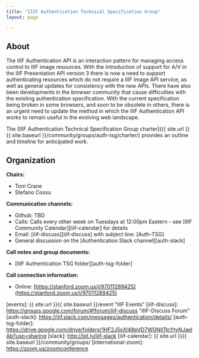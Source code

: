 ```yaml
---
title: "IIIF Authentication Technical Specification Group"
layout: page

---
```


## About
The IIIF Authentication API is an interaction pattern for managing access control to IIIF image resources. With the introduction of support for A/V in the IIIF Presentation API version 3 there is now a need to support authenticating resources which do not require a IIIF Image API service, as well as general updates for consistency with the new APIs. There have also been developments in the browser community that cause difficulties with the existing authentication specification. With the current specification being broken in some browsers, and soon to be obsolete in others, there is an urgent need to update the method in which the IIIF Authentication API works to remain useful in the evolving web landscape.

The [IIIF Authentication Technical Specification Group charter]({{ site.url }}{{ site.baseurl }}/community/groups/auth-tsg/charter/) provides an outline and timeline for anticipated work.

## Organization

**Chairs:**
* Tom Crane
* Stefano Cossu

**Communication channels:**
* Github: TBD
* Calls: Calls every other week on Tuesdays at 12:00pm Eastern - see [IIIF Community Calendar][iiif-calendar] for details
* Email: [iiif-discuss][iiif-discuss] with subject line: \[Auth-TSG\]
* General discussion on the [Authentication Slack channel][auth-slack]

**Call notes and group documents:**
  * [IIIF Authentication TSG folder][auth-tsg-folder]

**Call connection information:**
* Online: [https://stanford.zoom.us/j/97011289425](https://stanford.zoom.us/j/97011289425)

[events]: {{ site.url }}{{ site.baseurl }}/event "IIIF Events"
[iiif-discuss]: https://groups.google.com/forum/#!forum/iiif-discuss "IIIF-Discuss Forum"
[auth-slack]: https://iiif.slack.com/messages/authentication/details/
[auth-tsg-folder]: https://drive.google.com/drive/folders/1HF2J5xXl48pVD7WGNlITtcYtyNJaelAb?usp=sharing
[slack]: http://bit.ly/iiif-slack
[iiif-calendar]: {{ site.url }}{{ site.baseurl }}/community/groups/
[international-zoom]: https://zoom.us/zoomconference

